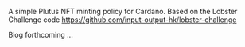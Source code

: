 A simple Plutus NFT minting policy for Cardano. Based on the Lobster Challenge code https://github.com/input-output-hk/lobster-challenge

Blog forthcoming ...
